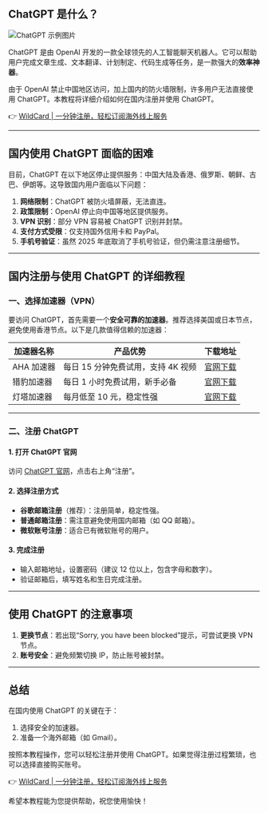 ## ChatGPT 是什么？

![ChatGPT 示例图片](https://404panda.com/wp-content/uploads/2025/09/image-23-1024x768.png)

ChatGPT 是由 OpenAI 开发的一款全球领先的人工智能聊天机器人。它可以帮助用户完成文章生成、文本翻译、计划制定、代码生成等任务，是一款强大的**效率神器**。

由于 OpenAI 禁止中国地区访问，加上国内的防火墙限制，许多用户无法直接使用 ChatGPT。本教程将详细介绍如何在国内注册并使用 ChatGPT。

👉 [WildCard | 一分钟注册，轻松订阅海外线上服务](https://bit.ly/bewildcard)

---

## 国内使用 ChatGPT 面临的困难

目前，ChatGPT 在以下地区停止提供服务：中国大陆及香港、俄罗斯、朝鲜、古巴、伊朗等。这导致国内用户面临以下问题：

1. **网络限制**：ChatGPT 被防火墙屏蔽，无法直连。
2. **政策限制**：OpenAI 停止向中国等地区提供服务。
3. **VPN 识别**：部分 VPN 容易被 ChatGPT 识别并封禁。
4. **支付方式受限**：仅支持国外信用卡和 PayPal。
5. **手机号验证**：虽然 2025 年底取消了手机号验证，但仍需注意注册细节。

---

## 国内注册与使用 ChatGPT 的详细教程

### 一、选择加速器（VPN）

要访问 ChatGPT，首先需要一个**安全可靠的加速器**。推荐选择美国或日本节点，避免使用香港节点。以下是几款值得信赖的加速器：

| 加速器名称   | 产品优势                          | 下载地址 |
| ------------ | --------------------------------- | -------- |
| AHA 加速器   | 每日 15 分钟免费试用，支持 4K 视频 | [官网下载](https://bit.ly/bewildcard) |
| 猎豹加速器   | 每日 1 小时免费试用，新手必备      | [官网下载](https://bit.ly/bewildcard) |
| 灯塔加速器   | 每月低至 10 元，稳定性强          | [官网下载](https://bit.ly/bewildcard) |

---

### 二、注册 ChatGPT

#### 1. 打开 ChatGPT 官网

访问 [ChatGPT 官网](https://bit.ly/bewildcard)，点击右上角“注册”。

#### 2. 选择注册方式

- **谷歌邮箱注册**（推荐）：注册简单，稳定性强。
- **普通邮箱注册**：需注意避免使用国内邮箱（如 QQ 邮箱）。
- **微软账号注册**：适合已有微软账号的用户。

#### 3. 完成注册

- 输入邮箱地址，设置密码（建议 12 位以上，包含字母和数字）。
- 验证邮箱后，填写姓名和生日完成注册。

---

## 使用 ChatGPT 的注意事项

1. **更换节点**：若出现“Sorry, you have been blocked”提示，可尝试更换 VPN 节点。
2. **账号安全**：避免频繁切换 IP，防止账号被封禁。

---

## 总结

在国内使用 ChatGPT 的关键在于：

1. 选择安全的加速器。
2. 准备一个海外邮箱（如 Gmail）。

按照本教程操作，您可以轻松注册并使用 ChatGPT。如果觉得注册过程繁琐，也可以选择直接购买账号。

👉 [WildCard | 一分钟注册，轻松订阅海外线上服务](https://bit.ly/bewildcard)

希望本教程能为您提供帮助，祝您使用愉快！

